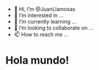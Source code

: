 - 👋 Hi, I’m @JuanLlamosas
- 👀 I’m interested in ...
- 🌱 I’m currently learning ...
- 💞️ I’m looking to collaborate on ...
- 📫 How to reach me ...

# Hola mundo!

<!---
JuanLlamosas/JuanLlamosas is a ✨ special ✨ repository because its `README.md` (this file) appears on your GitHub profile.
You can click the Preview link to take a look at your changes.
--->
